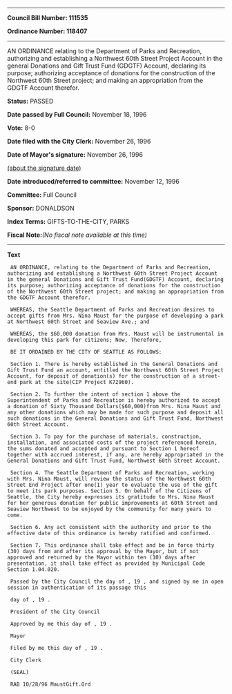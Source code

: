

********

**Council Bill Number: 111535**
   
**Ordinance Number: 118407**
********

 AN ORDINANCE relating to the Department of Parks and Recreation, authorizing and establishing a Northwest 60th Street Project Account in the general Donations and Gift Trust Fund (GDGTF) Account, declaring its purpose; authorizing acceptance of donations for the construction of the Northwest 60th Street project; and making an appropriation from the GDGTF Account therefor.

**Status:** PASSED
   
**Date passed by Full Council:** November 18, 1996
   
**Vote:** 8-0
   
**Date filed with the City Clerk:** November 26, 1996
   
**Date of Mayor's signature:** November 26, 1996
   
[(about the signature date)](/~public/approvaldate.htm)
   
   
   
**Date introduced/referred to committee:** November 12, 1996
   
**Committee:** Full Council
   
**Sponsor:** DONALDSON
   
   
**Index Terms:** GIFTS-TO-THE-CITY, PARKS

**Fiscal Note:**_(No fiscal note available at this time)_

********

**Text**
   
```
 AN ORDINANCE, relating to the Department of Parks and Recreation, authorizing and establishing a Northwest 60th Street Project Account in the general Donations and Gift Trust Fund(GDGTF) Account, declaring its purpose; authorizing acceptance of donations for the construction of the Northwest 60th Street project; and making an appropriation from the GDGTF Account therefor.

 WHEREAS, the Seattle Department of Parks and Recreation desires to accept gifts from Mrs. Nina Maust for the purpose of developing a park at Northwest 60th Street and Seaview Ave.; and

 WHEREAS, the $60,000 donation from Mrs. Maust will be instrumental in developing this park for citizens; Now, Therefore,

 BE IT ORDAINED BY THE CITY OF SEATTLE AS FOLLOWS:

 Section 1. There is hereby established in the General Donations and Gift Trust Fund an account, entitled the Northwest 60th Street Project Account, for deposit of donation(s) for the construction of a street- end park at the site(CIP Project K72960).

 Section 2. To further the intent of section 1 above the Superintendent of Parks and Recreation is hereby authorized to accept a donation of Sixty Thousand Dollars($60,000)from Mrs. Nina Maust and any other donations which may be made for such purpose and deposit all such donations in the General Donations and Gift Trust Fund, Northwest 60th Street Account.

 Section 3. To pay for the purchase of materials, construction, installation, and associated costs of the project referenced herein, the sums donated and accepted and pursuant to Section 1 hereof together with accrued interest, if any, are hereby appropriated in the General Donations and Gift Trust Fund, Northwest 60th Street Account.

 Section 4. The Seattle Department of Parks and Recreation, working with Mrs. Nina Maust, will review the status of the Northwest 60th Street End Project after one(1) year to evaluate the use of the gift to meet its park purposes. Section 5. On behalf of the Citizens of Seattle, the City hereby expresses its gratitude to Mrs. Nina Maust for her generous donation for public improvements at 60th Street and Seaview Northwest to be enjoyed by the community for many years to come.

 Section 6. Any act consistent with the authority and prior to the effective date of this ordinance is hereby ratified and confirmed.

 Section 7. This ordinance shall take effect and be in force thirty (30) days from and after its approval by the Mayor, but if not approved and returned by the Mayor within ten (10) days after presentation, it shall take effect as provided by Municipal Code Section 1.04.020.

 Passed by the City Council the day of , 19 , and signed by me in open session in authentication of its passage this

 day of , 19 .

 President of the City Council

 Approved by me this day of , 19 .

 Mayor

 Filed by me this day of , 19 .

 City Clerk

 (SEAL)

 RAB 10/28/96 MaustGift.Ord

```
